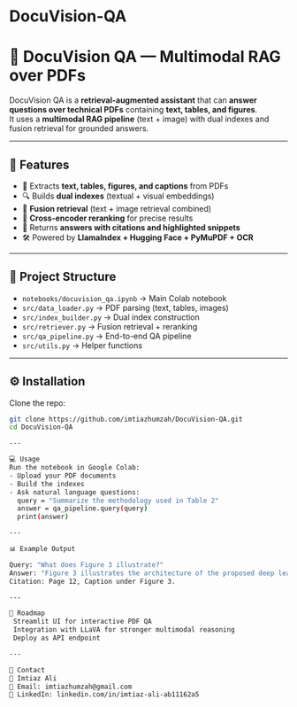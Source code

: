 # DocuVision-QA
# 📘 DocuVision QA — Multimodal RAG over PDFs

DocuVision QA is a **retrieval-augmented assistant** that can **answer questions over technical PDFs** containing **text, tables, and figures**.  
It uses a **multimodal RAG pipeline** (text + image) with dual indexes and fusion retrieval for grounded answers.

---

## 🚀 Features
- 📑 Extracts **text, tables, figures, and captions** from PDFs
- 🔍 Builds **dual indexes** (textual + visual embeddings)
- 🔗 **Fusion retrieval** (text + image retrieval combined)
- 🧠 **Cross-encoder reranking** for precise results
- 📌 Returns **answers with citations and highlighted snippets**
- 🛠 Powered by **LlamaIndex + Hugging Face + PyMuPDF + OCR**

---

## 📂 Project Structure
- `notebooks/docuvision_qa.ipynb` → Main Colab notebook
- `src/data_loader.py` → PDF parsing (text, tables, images)
- `src/index_builder.py` → Dual index construction
- `src/retriever.py` → Fusion retrieval + reranking
- `src/qa_pipeline.py` → End-to-end QA pipeline
- `src/utils.py` → Helper functions

---

## ⚙️ Installation
Clone the repo:
```bash
git clone https://github.com/imtiazhumzah/DocuVision-QA.git
cd DocuVision-QA

---

💻 Usage
Run the notebook in Google Colab:
- Upload your PDF documents
- Build the indexes
- Ask natural language questions:
  query = "Summarize the methodology used in Table 2"
  answer = qa_pipeline.query(query)
  print(answer)

---

📊 Example Output

Query: "What does Figure 3 illustrate?"
Answer: "Figure 3 illustrates the architecture of the proposed deep learning model, showing the convolutional and pooling layers."
Citation: Page 12, Caption under Figure 3.

---

🔮 Roadmap
 Streamlit UI for interactive PDF QA
 Integration with LLaVA for stronger multimodal reasoning
 Deploy as API endpoint

---

📧 Contact
👤 Imtiaz Ali
📩 Email: imtiazhumzah@gmail.com
🔗 LinkedIn: linkedin.com/in/imtiaz-ali-ab11162a5

